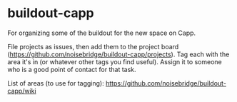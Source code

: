 # buildout-capp
For organizing some of the buildout for the new space on Capp.

File projects as issues, then add them to the project board (https://github.com/noisebridge/buildout-capp/projects). 
Tag each with the area it's in (or whatever other tags you find useful).
Assign it to someone who is a good point of contact for that task.

List of areas (to use for tagging): https://github.com/noisebridge/buildout-capp/wiki
